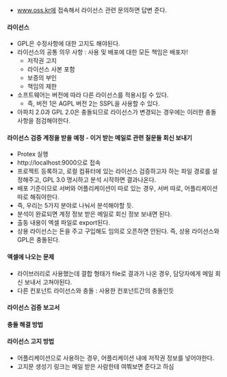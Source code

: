 * www.oss.kr에 접속해서 라이선스 관련 문의하면 답변 준다.

#### 라이선스 
* GPL은 수정사항에 대한 고지도 해야된다.
* 라이선스의 공통 의무 사항 : 사용 및 배포에 대한 모든 책임은 배포자!
  + 저작권 고지
  + 라이선스 사본 포함
  + 보증의 부인
  + 책임의 제한
* 소프트웨어는 버전에 따라 다른 라이선스를 적용시킬 수 있다.
  + 즉, 버전 1은 AGPL 버전 2는 SSPL을 사용할 수 있다.
* 아파치 2.0과 GPL 2.0은 충돌되므로 라이선스가 변경되는 경우에는 이러한 충돌 사항을 점검해야한다.

#### 라이선스 검증 계정을 받을 예정 - 이거 받는 메일로 관련 질문들 회신 보내기
* Protex 실행
* http://localhost:9000으로 접속
* 프로젝트 등록하고, 로컬 컴퓨터에 있는 라이선스 검증하고자 하는 파일 경로를 설정해주고, GPL 3.0 명시하고 분석 시작하면 결과나온다.
* 배포 기준이므로 서버와 어플리케이션이 따로 있는 경우, 서버 따로, 어플리케이션 따로 해줘야한다. 
* 즉, 우리는 5가지 분야로 나눠서 분석해야할 듯.
* 분석이 완료되면 계정 정보 받은 메일로 회신 정보 보내면 된다.
* 출동 내용이 엑셀 파일로 export된다.
* 상용 라이선스는 돈을 주고 구입해도 임의로 오픈하면 안된다. 즉, 상용 라이선스와 GPL은 충돌된다.

#### 엑셀에 나오는 문제
* 라이브러리로 사용했는데 결합 형태가 file로 결과가 나온 경우, 담당자에게 메일 회신 보내서 고쳐야된다.
* 다른 컨포넌트 라이선스와 충돌 : 사용한 컨포넌트간의 충돌인듯


#### 라이선스 검증 보고서

#### 충돌 해결 방법

#### 라이선스 고지 방법
* 어플리케이션으로 사용하는 경우, 어플리케이션 내에 저작권 정보를 넣어야한다.
* 고지문 생성기 링크는 메일 받은 사람한테 여쭤보면 준다고 하심

